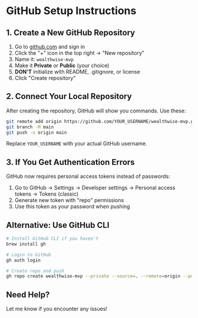 # GitHub Setup Instructions

## 1. Create a New GitHub Repository

1. Go to [github.com](https://github.com) and sign in
2. Click the "+" icon in the top right → "New repository"
3. Name it: `wealthwise-mvp`
4. Make it **Private** or **Public** (your choice)
5. **DON'T** initialize with README, .gitignore, or license
6. Click "Create repository"

## 2. Connect Your Local Repository

After creating the repository, GitHub will show you commands. Use these:

```bash
git remote add origin https://github.com/YOUR_USERNAME/wealthwise-mvp.git
git branch -M main
git push -u origin main
```

Replace `YOUR_USERNAME` with your actual GitHub username.

## 3. If You Get Authentication Errors

GitHub now requires personal access tokens instead of passwords:

1. Go to GitHub → Settings → Developer settings → Personal access tokens → Tokens (classic)
2. Generate new token with "repo" permissions
3. Use this token as your password when pushing

## Alternative: Use GitHub CLI

```bash
# Install GitHub CLI if you haven't
brew install gh

# Login to GitHub
gh auth login

# Create repo and push
gh repo create wealthwise-mvp --private --source=. --remote=origin --push
```

## Need Help?

Let me know if you encounter any issues!